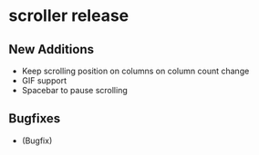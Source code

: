 # scroller release <version> 

## New Additions
- Keep scrolling position on columns on column count change
- GIF support
- Spacebar to pause scrolling

## Bugfixes
- (Bugfix)
